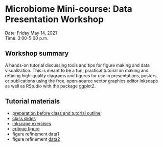 # Microbiome Mini-course: Data Presentation Workshop

Date: Friday May 14, 2021 <br>
Time:  3:00-5:00 p.m. <br>

## Workshop summary

A hands-on tutorial discussing tools and tips for figure making and data visualization. This is meant to be a fun, practical tutorial on making and refining high-quality diagrams and figures for use in presentations, posters, or publications using the free, open-source vector graphics editor Inkscape as well as RStudio with the package ggplot2.

## Tutorial materials 
- [preparation before class and tutorial outline]()
- [class slides]()
- [inkscape exercises]()
- [critque figure]()
- figure refinement [data1]() 
- figure refinement [data2]()
